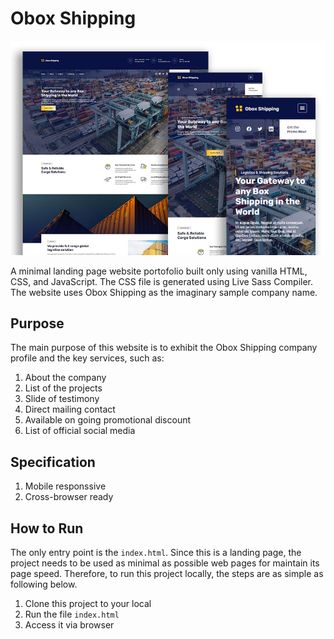 # Obox Shipping

![Obox Shipping](./src/img/obox-cover-readme.jpg)

A minimal landing page website portofolio built only using vanilla HTML, CSS, and JavaScript. The CSS file is generated using Live Sass Compiler. The website uses Obox Shipping as the imaginary sample company name.

## Purpose

The main purpose of this website is to exhibit the Obox Shipping company profile and the key services, such as:

1.  About the company
2.  List of the projects
3.  Slide of testimony
4.  Direct mailing contact
5.  Available on going promotional discount
6.  List of official social media

## Specification

1.  Mobile responssive
2.  Cross-browser ready

## How to Run

The only entry point is the `index.html`. Since this is a landing page, the project needs to be used as minimal as possible web pages for maintain its page speed. Therefore, to run this project locally, the steps are as simple as following below.

1.  Clone this project to your local
2.  Run the file `index.html` 
3.  Access it via browser
